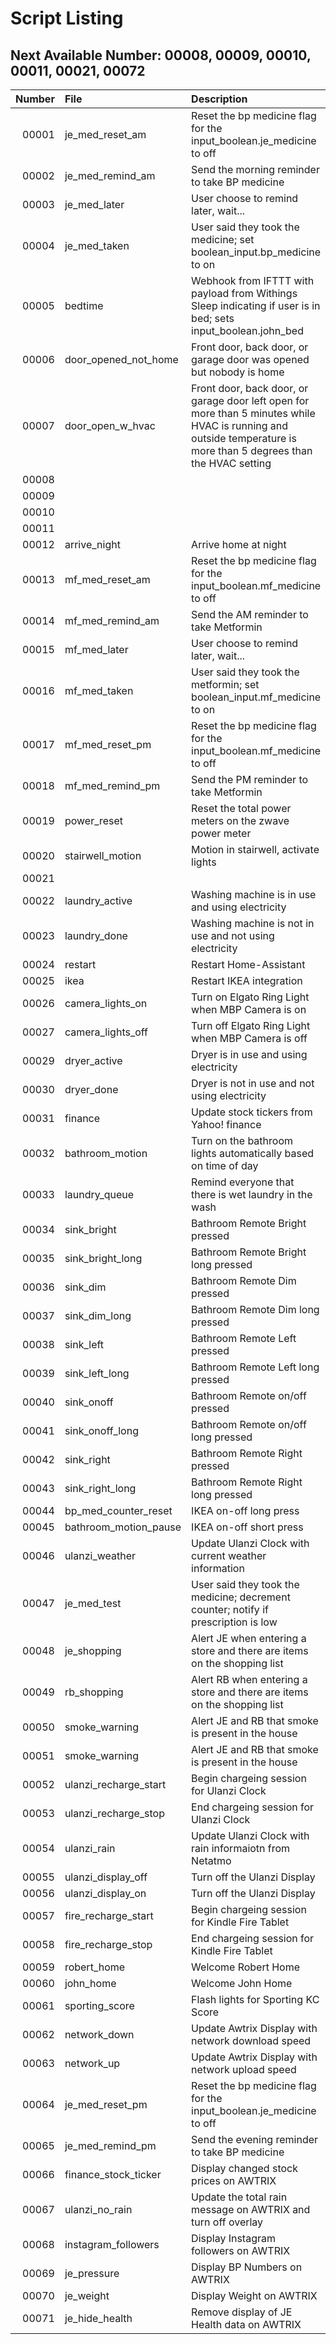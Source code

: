 # Script Listing

## Next Available Number: 00008, 00009, 00010, 00011, 00021, 00072

| Number | File | Description | Folder |
|-------:|:-----|:------------|:-------|
| 00001 | je_med_reset_am | Reset the bp medicine flag for the input_boolean.je_medicine to off | routines/je_medicine |
| 00002 | je_med_remind_am| Send the morning reminder to take BP medicine | routines/je_medicine |
| 00003 | je_med_later | User choose to remind later, wait... | routines/je_medicine |
| 00004 | je_med_taken | User said they took the medicine; set boolean_input.bp_medicine to on | routintes/bp_medicine |
| 00005 | bedtime | Webhook from IFTTT with payload from Withings Sleep indicating if user is in bed; sets input_boolean.john_bed | routines/john_bed |
| 00006 | door_opened_not_home | Front door, back door, or garage door was opened but nobody is home | doors |
| 00007 | door_open_w_hvac | Front door, back door, or garage door left open for more than 5 minutes while HVAC is running and outside temperature is more than 5 degrees than the HVAC setting | door |
| 00008 |  |  |  |
| 00009 |  |  |  |
| 00010 |  |  |  |
| 00011 |  |  |  |
| 00012 | arrive_night | Arrive home at night | doors |
| 00013 | mf_med_reset_am | Reset the bp medicine flag for the input_boolean.mf_medicine to off | routines/mf_medicine |
| 00014 | mf_med_remind_am | Send the AM reminder to take Metformin | routines/mf_medicine |
| 00015 | mf_med_later | User choose to remind later, wait... | routines/mf_medicine |
| 00016 | mf_med_taken | User said they took the metformin; set boolean_input.mf_medicine to on | routintes/mf_medicine |
| 00017 | mf_med_reset_pm | Reset the bp medicine flag for the input_boolean.mf_medicine to off | routines/mf_medicine |
| 00018 | mf_med_remind_pm | Send the PM reminder to take Metformin | routines/mf_medicine |
| 00019 | power_reset | Reset the total power meters on the zwave power meter | statistics |
| 00020 | stairwell_motion | Motion in stairwell, activate lights | motion |
| 00021 |  |  |  |
| 00022 | laundry_active | Washing machine is in use and using electricity | routines/laundry |
| 00023 | laundry_done | Washing machine is not in use and not using electricity | routines/laundry |
| 00024 | restart | Restart Home-Assistant | maintenance |
| 00025 | ikea | Restart IKEA integration | maintenance |
| 00026 | camera_lights_on | Turn on Elgato Ring Light when MBP Camera is on | work |
| 00027 | camera_lights_off | Turn off Elgato Ring Light when MBP Camera is off | work |
| 00029 | dryer_active | Dryer is in use and using electricity | routines/laundry |
| 00030 | dryer_done | Dryer is not in use and not using electricity | routines/laundry |
| 00031 | finance | Update stock tickers from Yahoo! finance | statistics |
| 00032 | bathroom_motion | Turn on the bathroom lights automatically based on time of day | motion |
| 00033 | laundry_queue | Remind everyone that there is wet laundry in the wash | routines/laundry |
| 00034 | sink_bright | Bathroom Remote Bright pressed | lights/bathroom |
| 00035 | sink_bright_long | Bathroom Remote Bright long pressed | lights/bathroom |
| 00036 | sink_dim | Bathroom Remote Dim pressed | lights/bathroom |
| 00037 | sink_dim_long | Bathroom Remote Dim long pressed | lights/bathroom |
| 00038 | sink_left | Bathroom Remote Left pressed | lights/bathroom |
| 00039 | sink_left_long | Bathroom Remote Left long pressed | lights/bathroom |
| 00040 | sink_onoff | Bathroom Remote on/off pressed | lights/bathroom |
| 00041 | sink_onoff_long | Bathroom Remote on/off long pressed | lights/bathroom |
| 00042 | sink_right | Bathroom Remote Right pressed | lights/bathroom |
| 00043 | sink_right_long | Bathroom Remote Right long pressed | lights/bathroom |
| 00044 | bp_med_counter_reset | IKEA on-off long press | routines/bp_medicine |
| 00045 | bathroom_motion_pause | IKEA on-off short press | motion |
| 00046 | ulanzi_weather | Update Ulanzi Clock with current weather information | statistics |
| 00047 | je_med_test | User said they took the medicine; decrement counter; notify if prescription is low | routines/je_medicine |
| 00048 | je_shopping | Alert JE when entering a store and there are items on the shopping list | routines/shopping |
| 00049 | rb_shopping | Alert RB when entering a store and there are items on the shopping list | routines/shopping |
| 00050 | smoke_warning | Alert JE and RB that smoke is present in the house | security |
| 00051 | smoke_warning | Alert JE and RB that smoke is present in the house | security |
| 00052 | ulanzi_recharge_start | Begin chargeing session for Ulanzi Clock | maintenance |
| 00053 | ulanzi_recharge_stop | End chargeing session for Ulanzi Clock | maintenance |
| 00054 | ulanzi_rain | Update Ulanzi Clock with rain informaiotn from Netatmo | statistics |
| 00055 | ulanzi_display_off | Turn off the Ulanzi Display | maintenance |
| 00056 | ulanzi_display_on | Turn off the Ulanzi Display | maintenance |
| 00057 | fire_recharge_start | Begin chargeing session for Kindle Fire Tablet | maintenance |
| 00058 | fire_recharge_stop | End chargeing session for Kindle Fire Tablet | maintenance |
| 00059 | robert_home | Welcome Robert Home | routines/greetings |
| 00060 | john_home | Welcome John Home | routines/greetings |
| 00061 | sporting_score | Flash lights for Sporting KC Score |statistics |
| 00062 | network_down | Update Awtrix Display with network download speed |statistics |
| 00063 | network_up | Update Awtrix Display with network upload speed |statistics |
| 00064 | je_med_reset_pm | Reset the bp medicine flag for the input_boolean.je_medicine to off | routines/je_medicine |
| 00065 | je_med_remind_pm| Send the evening reminder to take BP medicine | routines/je_medicine |
| 00066 | finance_stock_ticker | Display changed stock prices on AWTRIX | routines/statistics |
| 00067 | ulanzi_no_rain | Update the total rain message on AWTRIX and turn off overlay | routines/statistics |
| 00068 | instagram_followers | Display Instagram followers on AWTRIX | routines/statistics |
| 00069 | je_pressure | Display BP Numbers on AWTRIX | routines/je_health |
| 00070 | je_weight | Display Weight on AWTRIX | routines/je_health |
| 00071 | je_hide_health | Remove display of JE Health data on AWTRIX | routines/je_health |
